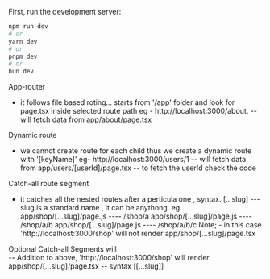 First, run the development server:

```bash
npm run dev
# or
yarn dev
# or
pnpm dev
# or
bun dev
```

App-router

- it follows file based roting... starts from '/app' folder and look for page.tsx inside selected route path
  eg - http://localhost:3000/about. -- will fetch data from app/about/page.tsx

Dynamic route

- we cannot create route for each child thus we create a dynamic route with '[keyName]'
  eg- http://localhost:3000/users/1 -- will fetch data from app/users/[userId]/page.tsx -- to fetch the userId check the code

Catch-all route segment

- it catches all the nested routes after a perticula one , syntax. [...slug] --- slug is a standard name , it can be anythong.
  eg
  app/shop/[...slug]/page.js ---- /shop/a
  app/shop/[...slug]/page.js ---- /shop/a/b
  app/shop/[...slug]/page.js ---- /shop/a/b/c
  Note; - in this case 'http://localhost:3000/shop' will not render app/shop/[...slug]/page.tsx

Optional Catch-all Segments will  
 -- Addition to above, 'http://localhost:3000/shop' will render app/shop/[...slug]/page.tsx -- syntax [[...slug]]
